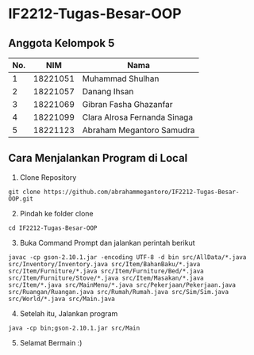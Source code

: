 # IF2212-Tugas-Besar-OOP

## Anggota Kelompok 5

| No. | NIM | Nama |
|-----|-----|------|
| 1 | 18221051 | Muhammad Shulhan |
| 2 | 18221057 | Danang Ihsan |
| 3 | 18221069 | Gibran Fasha Ghazanfar |
| 4 | 18221099 | Clara Alrosa Fernanda Sinaga |
| 5 | 18221123 | Abraham Megantoro Samudra |

## Cara Menjalankan Program di Local
1. Clone Repository

```
git clone https://github.com/abrahammegantoro/IF2212-Tugas-Besar-OOP.git
```

2. Pindah ke folder clone

```
cd IF2212-Tugas-Besar-OOP
```

3. Buka Command Prompt dan jalankan perintah berikut

```
javac -cp gson-2.10.1.jar -encoding UTF-8 -d bin src/AllData/*.java src/Inventory/Inventory.java src/Item/BahanBaku/*.java src/Item/Furniture/*.java src/Item/Furniture/Bed/*.java src/Item/Furniture/Stove/*.java src/Item/Masakan/*.java src/Item/*.java src/MainMenu/*.java src/Pekerjaan/Pekerjaan.java src/Ruangan/Ruangan.java src/Rumah/Rumah.java src/Sim/Sim.java src/World/*.java src/Main.java
```

4. Setelah itu, Jalankan program

```
java -cp bin;gson-2.10.1.jar src/Main
```

5. Selamat Bermain :)

